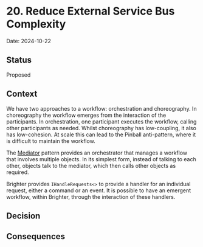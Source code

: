 # 20. Reduce External Service Bus Complexity

Date: 2024-10-22

## Status

Proposed

## Context
We have two approaches to a workflow: orchestration and choreography. In choreography the workflow emerges from the interaction of the participants. In orchestration, one participant executes the workflow, calling other participants as needed. Whilst choreography has low-coupling, it also has low-cohesion. At scale this can lead to the Pinball anti-pattern, where it is difficult to maintain the workflow.

The [Mediator](https://www.oodesign.com/mediator-pattern) pattern provides an orchestrator that manages a workflow that involves multiple objects. In its simplest form, instead of talking to each other, objects talk to the mediator, which then calls other objects as required.
                                                                                                                                                                                                                                                                
Brighter provides `IHandleRequests<>` to provide a handler for an individual request, either a command or an event. It is possible to have an emergent workflow, within Brighter, through the interaction of these handlers.


## Decision


## Consequences